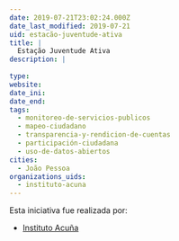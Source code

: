 ```yaml
---
date: 2019-07-21T23:02:24.000Z
date_last_modified: 2019-07-21
uid: estacão-juventude-ativa
title: |
  Estação Juventude Ativa
description: |
  
type: 
website: 
date_ini: 
date_end: 
tags:
  - monitoreo-de-servicios-publicos
  - mapeo-ciudadano
  - transparencia-y-rendicion-de-cuentas
  - participación-ciudadana
  - uso-de-datos-abiertos
cities: 
  - João Pessoa
organizations_uids:
  - instituto-acuna
---
```


Esta iniciativa fue realizada por:

- [Instituto Acuña](/organizaciones/instituto-acuna)
